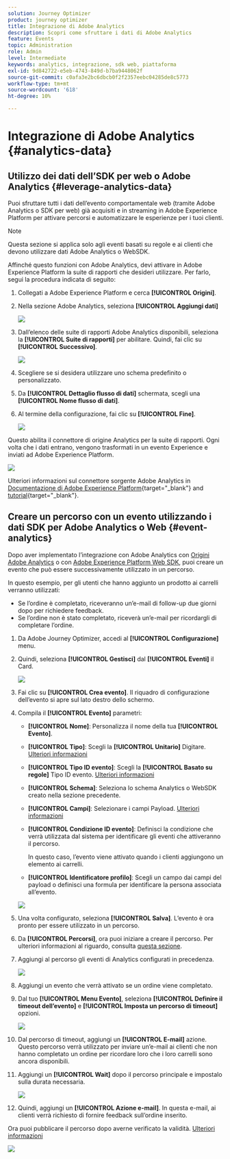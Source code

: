 ```yaml
---
solution: Journey Optimizer
product: journey optimizer
title: Integrazione di Adobe Analytics
description: Scopri come sfruttare i dati di Adobe Analytics
feature: Events
topic: Administration
role: Admin
level: Intermediate
keywords: analytics, integrazione, sdk web, piattaforma
exl-id: 9d842722-e5eb-4743-849d-b7ba9448062f
source-git-commit: c0afa3e2bc6dbcb0f2f2357eebc04285de8c5773
workflow-type: tm+mt
source-wordcount: '618'
ht-degree: 10%

---
```


# Integrazione di Adobe Analytics {#analytics-data}

## Utilizzo dei dati dell’SDK per web o Adobe Analytics {#leverage-analytics-data}

Puoi sfruttare tutti i dati dell’evento comportamentale web (tramite Adobe Analytics o SDK per web) già acquisiti e in streaming in Adobe Experience Platform per attivare percorsi e automatizzare le esperienze per i tuoi clienti.

>[!NOTE]
>
>Questa sezione si applica solo agli eventi basati su regole e ai clienti che devono utilizzare dati Adobe Analytics o WebSDK.

Affinché questo funzioni con Adobe Analytics, devi attivare in Adobe Experience Platform la suite di rapporti che desideri utilizzare. Per farlo, segui la procedura indicata di seguito:

1. Collegati a Adobe Experience Platform e cerca **[!UICONTROL Origini]**.

1. Nella sezione Adobe Analytics, seleziona **[!UICONTROL Aggiungi dati]**

   ![](assets/ajo-aa_1.png)

1. Dall’elenco delle suite di rapporti Adobe Analytics disponibili, seleziona la **[!UICONTROL Suite di rapporti]** per abilitare. Quindi, fai clic su **[!UICONTROL Successivo]**.

   ![](assets/ajo-aa_2.png)

1. Scegliere se si desidera utilizzare uno schema predefinito o personalizzato.

1. Da **[!UICONTROL Dettaglio flusso di dati]** schermata, scegli una **[!UICONTROL Nome flusso di dati]**.

1. Al termine della configurazione, fai clic su **[!UICONTROL Fine]**.

   ![](assets/ajo-aa_3.png)

Questo abilita il connettore di origine Analytics per la suite di rapporti. Ogni volta che i dati entrano, vengono trasformati in un evento Experience e inviati ad Adobe Experience Platform.

![](assets/ajo-aa_4.png)

Ulteriori informazioni sul connettore sorgente Adobe Analytics in  [Documentazione di Adobe Experience Platform](https://experienceleague.adobe.com/docs/experience-platform/sources/connectors/adobe-applications/analytics.html?lang=it){target="_blank"} and [tutorial](https://experienceleague.adobe.com/docs/experience-platform/sources/ui-tutorials/create/adobe-applications/analytics.html?lang=it){target="_blank"}.

## Creare un percorso con un evento utilizzando i dati SDK per Adobe Analytics o Web {#event-analytics}

Dopo aver implementato l’integrazione con Adobe Analytics con [Origini Adobe Analytics](#leverage-analytics-data) o con [Adobe Experience Platform Web SDK](https://experienceleague.adobe.com/docs/experience-platform/edge/home.html?lang=it), puoi creare un evento che può essere successivamente utilizzato in un percorso.

In questo esempio, per gli utenti che hanno aggiunto un prodotto ai carrelli verranno utilizzati:

* Se l’ordine è completato, riceveranno un’e-mail di follow-up due giorni dopo per richiedere feedback.
* Se l’ordine non è stato completato, riceverà un’e-mail per ricordargli di completare l’ordine.

1. Da Adobe Journey Optimizer, accedi al **[!UICONTROL Configurazione]** menu.

1. Quindi, seleziona **[!UICONTROL Gestisci]** dal **[!UICONTROL Eventi]** il Card.

   ![](assets/ajo-aa_5.png)

1. Fai clic su **[!UICONTROL Crea evento]**. Il riquadro di configurazione dell’evento si apre sul lato destro dello schermo.

1. Compila il **[!UICONTROL Evento]** parametri:

   * **[!UICONTROL Nome]**: Personalizza il nome della tua **[!UICONTROL Evento]**.
   * **[!UICONTROL Tipo]**: Scegli la **[!UICONTROL Unitario]** Digitare. [Ulteriori informazioni](../event/about-events.md)
   * **[!UICONTROL Tipo ID evento]**: Scegli la **[!UICONTROL Basato su regole]** Tipo ID evento. [Ulteriori informazioni](../event/about-events.md#event-id-type)
   * **[!UICONTROL Schema]**: Seleziona lo schema Analytics o WebSDK creato nella sezione precedente.
   * **[!UICONTROL Campi]**: Selezionare i campi Payload. [Ulteriori informazioni](../event/about-creating.md#define-the-payload-fields)
   * **[!UICONTROL Condizione ID evento]**: Definisci la condizione che verrà utilizzata dal sistema per identificare gli eventi che attiveranno il percorso.

      In questo caso, l’evento viene attivato quando i clienti aggiungono un elemento ai carrelli.
   * **[!UICONTROL Identificatore profilo]**: Scegli un campo dai campi del payload o definisci una formula per identificare la persona associata all’evento.

   ![](assets/ajo-aa_6.png)

1. Una volta configurato, seleziona **[!UICONTROL Salva]**. L’evento è ora pronto per essere utilizzato in un percorso.

1. Da **[!UICONTROL Percorsi]**, ora puoi iniziare a creare il percorso. Per ulteriori informazioni al riguardo, consulta [questa sezione](../building-journeys/journey-gs.md).

1. Aggiungi al percorso gli eventi di Analytics configurati in precedenza.

   ![](assets/ajo-aa_8.png)

1. Aggiungi un evento che verrà attivato se un ordine viene completato.

1. Dal tuo **[!UICONTROL Menu Evento]**, seleziona **[!UICONTROL Definire il timeout dell’evento]** e **[!UICONTROL Imposta un percorso di timeout]** opzioni.

   ![](assets/ajo-aa_9.png)

1. Dal percorso di timeout, aggiungi un **[!UICONTROL E-mail]** azione. Questo percorso verrà utilizzato per inviare un’e-mail ai clienti che non hanno completato un ordine per ricordare loro che i loro carrelli sono ancora disponibili.

1. Aggiungi un **[!UICONTROL Wait]** dopo il percorso principale e impostalo sulla durata necessaria.

   ![](assets/ajo-aa_10.png)

1. Quindi, aggiungi un **[!UICONTROL Azione e-mail]**. In questa e-mail, ai clienti verrà richiesto di fornire feedback sull’ordine inserito.

Ora puoi pubblicare il percorso dopo averne verificato la validità. [Ulteriori informazioni](../building-journeys/publishing-the-journey.md)

![](assets/ajo-aa_7.png)
